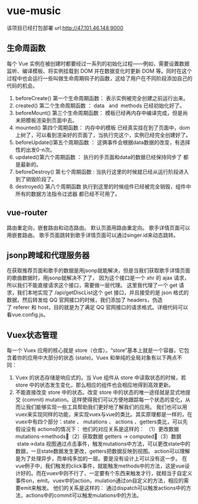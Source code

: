<!--
 * @Descripttion: 
 * @version: 
 * @Author: lujj
 * @Date: 2020-03-05 14:42:02
 * @LastEditors: sueRimn
 * @LastEditTime: 2020-04-24 16:24:31
 -->
# vue-music

该项目已经打包部署
url:http://47.101.46.148:9000

## 生命周函数
每个 Vue 实例在被创建时都要经过一系列的初始化过程——例如，需要设置数据监听、编译模板、将实例挂载到 DOM 并在数据变化时更新 DOM 等。同时在这个过程中也会运行一些叫做生命周期钩子的函数，这给了用户在不同阶段添加自己的代码的机会。

1. beforeCreate() 第一个生命周期函数：
表示实例被完全创建之前运行出来。
2. created() 第二个生命周期函数 ：
data   and  methods 已经初始化好了。
3. beforeMount() 第三个生命周期函数：
模板已经再内存中编译完成，但是尚未把模板渲染到页面中去。
4. mounted() 第四个周期函数：
内存中的模板 已经真实挂在到了页面中，dom上树了，可以看到渲染好的页面了，当执行完这个，实例已经完全创建好了。 
5. beforeUpdate()第五个周期函数 ：
这俩事件会根据data数据的改变，有选择性的出发0-n次。
6. updated()第六个周期函数 ：
执行的手页面和data的数据已经保持同步了 都是最新的。
7. beforeDestroy() 第七个周期函数 :
当执行这里的时候就已经从运行阶段进入到了销毁阶段了。
8. destroyed() 第八个周期函数
执行到这里的时候组件已经被完全销毁，组件中所有的数据方法指令过滤器 都已经不可用了。


## vue-router
路由重定向，嵌套路由和动态路由。
默认页面用路由重定向。
歌手详情页面可以用嵌套路由。
歌手页面跳转到歌手详情页面可以通过singer.id来动态跳转。

## jsonp跨域和代理服务器

在获取推荐页面和歌手的数据是用jsonp就能解决，但是当我们获取歌手详情页面的歌曲数据时，用jsonp就解决不了了，
因为这个接口是一个 xhr 的 ajax 请求，所以我们不能直接请求这个接口，需要做一层代理。
这里我代理了一个 get 请求，我们本地实现了 /api/getDiscList这个 get 接口，并且接受的是 json 格式的数据，然后转发给 QQ 官网接口的时候，我们添加了 headers，伪造了 referer 和 host，目的就是为了满足 QQ 官网接口的请求格式。详细代码可以看vue.config.js。


## Vuex状态管理

每一个 Vuex 应用的核心就是 store（仓库）。“store”基本上就是一个容器，它包含着你的应用中大部分的状态 (state)。Vuex 和单纯的全局对象有以下两点不同：
1.  Vuex 的状态存储是响应式的。当 Vue 组件从 store 中读取状态的时候，若 store 中的状态发生变化，那么相应的组件也会相应地得到高效更新。
2.  不能直接改变 store 中的状态。改变 store 中的状态的唯一途径就是显式地提交 (commit) mutation。这样使得我们可以方便地跟踪每一个状态的变化，从而让我们能够实现一些工具帮助我们更好地了解我们的应用。
         我们也可以用vuex来实现同样的功能，来实现vuex与vue的类比。其实原理都是一样的，在vuex中有四个部分：state 、 mutations 、 actions 、getters类比，可以先假设没有 actions的情况下：
他们的对应关系是这样的：
（1）更改数据 mutations->methods（2）获取数据 getters -> computed（3）数据       state->data
视图通过点击事件，触发mutations中方法，可以更改state中的数据，一旦state数据发生更改，getters把数据反映到视图。
action可以理解是为了处理异步，而单纯多加的一层。要是没有设计上可以没有这一步。
在vue例子中，我们触发的click事件，就能触发methods中的方法，这是vue设计好的。而在vuex中则不行了，一定要有个东西来触发才行，就相当于自定义事件on，emit。vuex中的action，mulation通过on自定义的方法，相应的需要emit来触发。
他们的关系是这样的： 通过dispatch可以触发actions中的方法，actions中的commit可以触发mulations中的方法。
